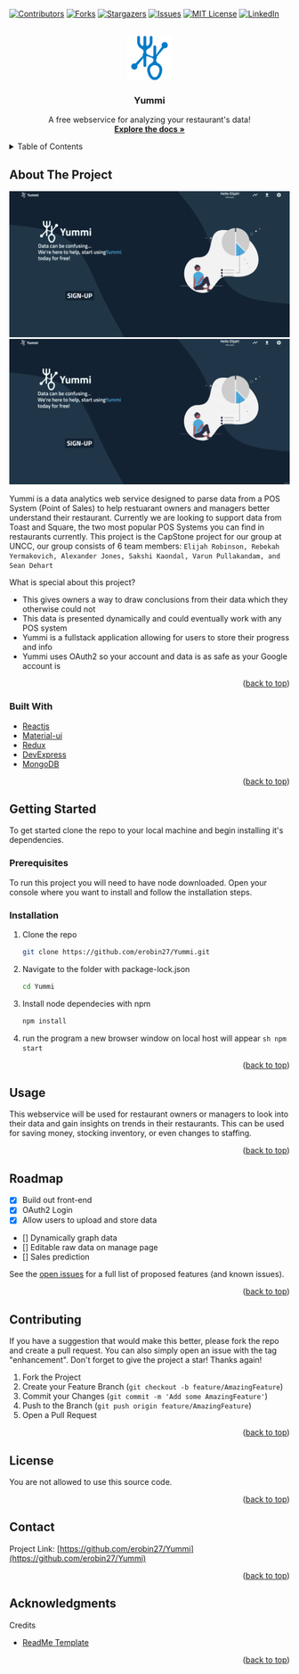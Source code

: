 <div id="top"></div>
<!--
*** Thanks for checking out the Best-README-Template. If you have a suggestion
*** that would make this better, please fork the repo and create a pull request
*** or simply open an issue with the tag "enhancement".
*** Don't forget to give the project a star!
*** Thanks again! Now go create something AMAZING! :D
-->

<!-- PROJECT SHIELDS -->
<!--
*** I'm using markdown "reference style" links for readability.
*** Reference links are enclosed in brackets [ ] instead of parentheses ( ).
*** See the bottom of this document for the declaration of the reference variables
*** for contributors-url, forks-url, etc. This is an optional, concise syntax you may use.
*** https://www.markdownguide.org/basic-syntax/#reference-style-links
-->

[![Contributors][contributors-shield]][contributors-url]
[![Forks][forks-shield]][forks-url]
[![Stargazers][stars-shield]][stars-url]
[![Issues][issues-shield]][issues-url]
[![MIT License][license-shield]][license-url]
[![LinkedIn][linkedin-shield]][linkedin-url]

<!-- PROJECT LOGO -->
<br />
<div align="center">
  <a href="https://github.com/erobin27/Yummi">
    <img src="public/YummiBlue.svg" alt="Logo" width="80" height="80">
  </a>

  <h3 align="center">Yummi</h3>

  <p align="center">
    A free webservice for analyzing your restaurant's data!
    <br />
    <a href="https://github.com/erobin27/Yummi"><strong>Explore the docs »</strong></a>
    <br />
  </p>
</div>

<!-- TABLE OF CONTENTS -->
<details>
  <summary>Table of Contents</summary>
  <ol>
    <li>
      <a href="#about-the-project">About The Project</a>
      <ul>
        <li><a href="#built-with">Built With</a></li>
      </ul>
    </li>
    <li>
      <a href="#getting-started">Getting Started</a>
      <ul>
        <li><a href="#prerequisites">Prerequisites</a></li>
        <li><a href="#installation">Installation</a></li>
      </ul>
    </li>
    <li><a href="#usage">Usage</a></li>
    <li><a href="#roadmap">Roadmap</a></li>
    <li><a href="#contributing">Contributing</a></li>
    <li><a href="#license">License</a></li>
    <li><a href="#contact">Contact</a></li>
    <li><a href="#acknowledgments">Acknowledgments</a></li>
  </ol>
</details>

<!-- ABOUT THE PROJECT -->

## About The Project

[![Product Name Screen Shot][product-screenshot]]()
[![Product Name Screen Shot][product-screenshot2]]()

Yummi is a data analytics web service designed to parse data from a POS System (Point of Sales) to help restuarant owners and managers better understand their restaurant. Currently we are looking to support data from Toast and Square, the two most popular POS Systems you can find in restaurants currently. This project is the CapStone project for our group at UNCC, our group consists of 6 team members: ```Elijah Robinson, Rebekah Yermakovich, Alexander Jones, Sakshi Kaondal, Varun Pullakandam, and Sean Dehart```

What is special about this project?

- This gives owners a way to draw conclusions from their data which they otherwise could not
- This data is presented dynamically and could eventually work with any POS system
- Yummi is a fullstack application allowing for users to store their progress and info
- Yummi uses OAuth2 so your account and data is as safe as your Google account is

<p align="right">(<a href="#top">back to top</a>)</p>

### Built With

- [Reactjs](https://reactjs.org/)
- [Material-ui](https://mui.com/)
- [Redux](https://redux.js.org/)
- [DevExpress](https://devexpress.github.io/)
- [MongoDB](https://www.mongodb.com/)

<p align="right">(<a href="#top">back to top</a>)</p>

<!-- GETTING STARTED -->

## Getting Started

To get started clone the repo to your local machine and begin installing it's dependencies.

### Prerequisites

To run this project you will need to have node downloaded. Open your console where you want to install and follow the installation steps.

### Installation

1. Clone the repo
   ```sh
   git clone https://github.com/erobin27/Yummi.git
   ```
2. Navigate to the folder with package-lock.json
   ```sh
   cd Yummi
   ```
3. Install node dependecies with npm
   ```sh
   npm install
   ```
4. run the program a new browser window on local host will appear
`sh npm start `
<p align="right">(<a href="#top">back to top</a>)</p>

<!-- USAGE EXAMPLES -->

## Usage

This webservice will be used for restaurant owners or managers to look into their data and gain insights on trends in their restaurants. This can be used for saving money, stocking inventory, or even changes to staffing.

<p align="right">(<a href="#top">back to top</a>)</p>

<!-- ROADMAP -->

## Roadmap

- [x] Build out front-end
- [x] OAuth2 Login
- [x] Allow users to upload and store data
- [] Dynamically graph data
- [] Editable raw data on manage page
- [] Sales prediction

See the [open issues](https://github.com/erobin27/Yummi/issues) for a full list of proposed features (and known issues).

<p align="right">(<a href="#top">back to top</a>)</p>

<!-- CONTRIBUTING -->

## Contributing

If you have a suggestion that would make this better, please fork the repo and create a pull request. You can also simply open an issue with the tag "enhancement".
Don't forget to give the project a star! Thanks again!

1. Fork the Project
2. Create your Feature Branch (`git checkout -b feature/AmazingFeature`)
3. Commit your Changes (`git commit -m 'Add some AmazingFeature'`)
4. Push to the Branch (`git push origin feature/AmazingFeature`)
5. Open a Pull Request

<p align="right">(<a href="#top">back to top</a>)</p>

<!-- LICENSE -->

## License

You are not allowed to use this source code.

<p align="right">(<a href="#top">back to top</a>)</p>

<!-- CONTACT -->

## Contact

Project Link: [https://github.com/erobin27/Yummi](https://github.com/erobin27/Yummi)

<p align="right">(<a href="#top">back to top</a>)</p>

<!-- ACKNOWLEDGMENTS -->

## Acknowledgments

Credits

- [ReadMe Template](https://github.com/othneildrew/Best-README-Template/blob/master/README.md)
<!--
- [Choose an Open Source License](https://choosealicense.com)
- [GitHub Emoji Cheat Sheet](https://www.webpagefx.com/tools/emoji-cheat-sheet)
- [Malven's Flexbox Cheatsheet](https://flexbox.malven.co/)
- [Malven's Grid Cheatsheet](https://grid.malven.co/)
- [Img Shields](https://shields.io)
- [GitHub Pages](https://pages.github.com)
- [Font Awesome](https://fontawesome.com)
- [React Icons](https://react-icons.github.io/react-icons/search)
-->
<p align="right">(<a href="#top">back to top</a>)</p>

<!-- MARKDOWN LINKS & IMAGES -->
<!-- https://www.markdownguide.org/basic-syntax/#reference-style-links -->

[contributors-shield]: https://img.shields.io/github/contributors/erobin27/Yummi.svg?style=for-the-badge
[contributors-url]: https://github.com/erobin27/Yummi/graphs/contributors
[forks-shield]: https://img.shields.io/github/forks/erobin27/Yummi.svg?style=for-the-badge
[forks-url]: https://github.com/erobin27/Yummi/network/members
[stars-shield]: https://img.shields.io/github/stars/erobin27/Yummi.svg?style=for-the-badge
[stars-url]: https://github.com/erobin27/Yummi/stargazers
[issues-shield]: https://img.shields.io/github/issues/erobin27/Yummi.svg?style=for-the-badge
[issues-url]: https://github.com/erobin27/Yummi/issues
[license-shield]: https://img.shields.io/github/license/erobin27/Yummi.svg?style=for-the-badge
[license-url]: https://github.com/erobin27/Yummi/blob/master/LICENSE.txt
[linkedin-shield]: https://img.shields.io/badge/-LinkedIn-black.svg?style=for-the-badge&logo=linkedin&colorB=555
[linkedin-url]: https://www.linkedin.com/in/elijah-robinson98/
[product-screenshot]: project_info/Demo/screenshot.png
[product-screenshot2]: project_info/Demo/Demo.gif
